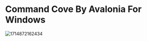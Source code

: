 # Command Cove By Avalonia For Windows

![1714872162434](https://github.com/trucyCc/command-cove/assets/126760204/5e8d0552-9fe3-4d4d-a87d-2f88bf553a2a)
